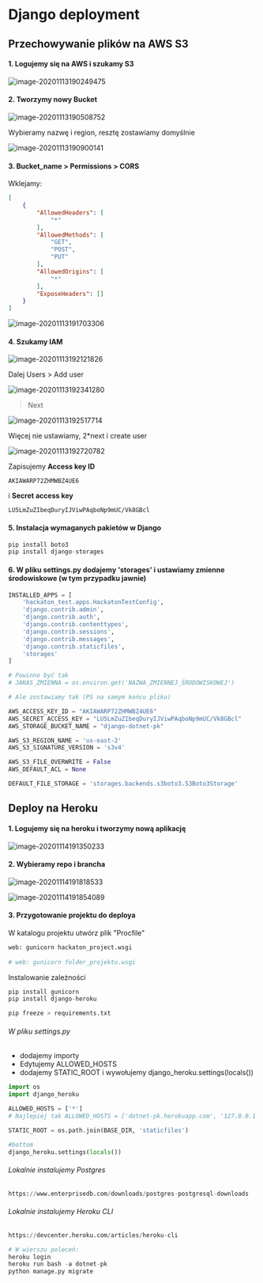 # Django deployment



## Przechowywanie plików na AWS S3

#### 1. Logujemy się na AWS i szukamy S3

![image-20201113190249475](https://raw.githubusercontent.com/JedrzejMatuszewski/dokumentacja/main/src/img/image-20201113190249475.png)

#### 2. Tworzymy nowy Bucket

![image-20201113190508752](https://raw.githubusercontent.com/JedrzejMatuszewski/dokumentacja/main/src/img/image-20201113190508752.png)

Wybieramy nazwę i region, resztę zostawiamy domyślnie

![image-20201113190900141](https://raw.githubusercontent.com/JedrzejMatuszewski/dokumentacja/main/src/img/image-20201113190900141.png)



#### 3. Bucket_name > Permissions > CORS 

Wklejamy:

```json
[
    {
        "AllowedHeaders": [
            "*"
        ],
        "AllowedMethods": [
            "GET",
            "POST",
            "PUT"
        ],
        "AllowedOrigins": [
            "*"
        ],
        "ExposeHeaders": []
    }
]
```

![image-20201113191703306](https://raw.githubusercontent.com/JedrzejMatuszewski/dokumentacja/main/src/img/image-20201113191703306.png)

#### 4. Szukamy IAM

![image-20201113192121826](https://raw.githubusercontent.com/JedrzejMatuszewski/dokumentacja/main/src/img/image-20201113192121826.png)

Dalej Users > Add user

![image-20201113192341280](https://raw.githubusercontent.com/JedrzejMatuszewski/dokumentacja/main/src/img/image-20201113192341280.png)

>Next

![image-20201113192517714](https://raw.githubusercontent.com/JedrzejMatuszewski/dokumentacja/main/src/img/image-20201113192517714.png)

Więcej nie ustawiamy, 2*next i create user

![image-20201113192720782](https://raw.githubusercontent.com/JedrzejMatuszewski/dokumentacja/main/src/img/image-20201113192720782.png)

Zapisujemy **Access key ID**
```
AKIAWARP72ZHMWBZ4UE6
```
i **Secret access key**
```
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
```

#### 5. Instalacja wymaganych pakietów w Django
```python
pip install boto3
pip install django-storages
```



#### 6. W pliku settings.py dodajemy 'storages' i ustawiamy zmienne środowiskowe (w tym przypadku jawnie)

```python
INSTALLED_APPS = [
    'hackaton_test.apps.HackatonTestConfig',
    'django.contrib.admin',
    'django.contrib.auth',
    'django.contrib.contenttypes',
    'django.contrib.sessions',
    'django.contrib.messages',
    'django.contrib.staticfiles',
    'storages'
]

# Powinno być tak 
# JAKAS_ZMIENNA = os.environ.get('NAZWA_ZMIENNEJ_ŚRODOWISKOWEJ')

# Ale zostawiamy tak (PS na samym końcu pliku)

AWS_ACCESS_KEY_ID = "AKIAWARP72ZHMWBZ4UE6"
AWS_SECRET_ACCESS_KEY = "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"
AWS_STORAGE_BUCKET_NAME = "django-dotnet-pk"

AWS_S3_REGION_NAME = 'us-east-2'
AWS_S3_SIGNATURE_VERSION = 's3v4'

AWS_S3_FILE_OVERWRITE = False
AWS_DEFAULT_ACL = None

DEFAULT_FILE_STORAGE = 'storages.backends.s3boto3.S3Boto3Storage'

```



## Deploy na Heroku

#### 1. Logujemy się na heroku i tworzymy nową aplikację

![image-20201114191350233](https://raw.githubusercontent.com/JedrzejMatuszewski/dokumentacja/main/src/img/image-20201114191350233.png)

#### 2. Wybieramy repo i brancha

![image-20201114191818533](https://raw.githubusercontent.com/JedrzejMatuszewski/dokumentacja/main/src/img/image-20201114191818533.png)

![image-20201114191854089](https://raw.githubusercontent.com/JedrzejMatuszewski/dokumentacja/main/src/img/image-20201114191854089.png)



#### 3. Przygotowanie projektu do deploya

W katalogu projektu utwórz plik "Procfile"

```python
web: gunicorn hackaton_project.wsgi
    
# web: gunicorn folder_projektu.wsgi    
```


Instalowanie zależności

```python
pip install gunicorn
pip install django-heroku

pip freeze > requirements.txt
```

###### W pliku settings.py

- dodajemy importy
- Edytujemy ALLOWED_HOSTS
- dodajemy STATIC_ROOT  i wywołujemy django_heroku.settings(locals())

```python
import os
import django_heroku

ALLOWED_HOSTS = ['*']
# Najlepiej tak ALLOWED_HOSTS = ['dotnet-pk.herokuapp.com', '127.0.0.1']

STATIC_ROOT = os.path.join(BASE_DIR, 'staticfiles')

#bottom
django_heroku.settings(locals())
```

###### Lokalnie instalujemy Postgres
```python
https://www.enterprisedb.com/downloads/postgres-postgresql-downloads
```

###### Lokalnie instalujemy Heroku CLI
```python
https://devcenter.heroku.com/articles/heroku-cli

# W wierszu poleceń: 
heroku login
heroku run bash -a dotnet-pk
python manage.py migrate
```
